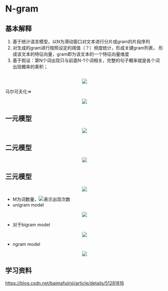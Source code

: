 # N-gram
  
## 基本解释
  
1. 基于统计语言模型，以N为滑动窗口对文本进行分片成gram的片段序列
2. 对生成的gram进行按照设定的阈值（？）频度统计，形成关键gram列表，
 形成该文本的特征向量，gram即为该文本的一个特征向量维度
3. 基于假设：第N个词出现只与前面N-1个词相关，完整的句子概率就是各个词
   出现概率的乘积；
##
  
<p align="center"><img src="https://latex.codecogs.com/gif.latex?p(w_1,w_2,...,w_m)=p(w_1)&#x5C;cdot%20p(w_1|w_2)%20&#x5C;cdot%20p(w_3|w_1,w_2)...p(w_m|w_1,..,w_{m-1})"/></p>  
  
马尔可夫化=>
<p align="center"><img src="https://latex.codecogs.com/gif.latex?p(w_1,w_2,....,w_m)=p(w_i|w_{i-n+1,....w_{i-1}})"/></p>  
  
## 一元模型
  
<p align="center"><img src="https://latex.codecogs.com/gif.latex?p(w_1,w_2,...w_m)=&#x5C;prod_{i=1}^mP(w_i)"/></p>  
  
## 二元模型
  
<p align="center"><img src="https://latex.codecogs.com/gif.latex?p(w_1,w_2,...w_m)=&#x5C;prod_{i=1}^mP(w_i|w_{i-1})"/></p>  
  
## 三元模型
  
<p align="center"><img src="https://latex.codecogs.com/gif.latex?p(w_1,w_2,...w_m)=&#x5C;prod_{i=1}^mP(w_i|w_{i-2}w_{i-1})"/></p>  
  
  
* M为词数量，<img src="https://latex.codecogs.com/gif.latex?c(w_i)"/>表示出现次数
* unigram model
<p align="center"><img src="https://latex.codecogs.com/gif.latex?p(w_i)=&#x5C;frac{C(w_i)}{M}"/></p>  
  
* 对于bigram model
<p align="center"><img src="https://latex.codecogs.com/gif.latex?p(w_i|w_{i-1})=&#x5C;frac{C(w_{i-1}w_i)}{C(w_{i-1})}"/></p>  
  
* ngram model
<p align="center"><img src="https://latex.codecogs.com/gif.latex?p(w_i|w_{i-n-1},...,w_{i-1})=&#x5C;frac{C(w_{i-n-1},...,w_i)}{C(w_{i-n-1},...w_{i-1})}"/></p>  
  
  
## 学习资料
  
https://blog.csdn.net/baimafujinji/article/details/51281816
  